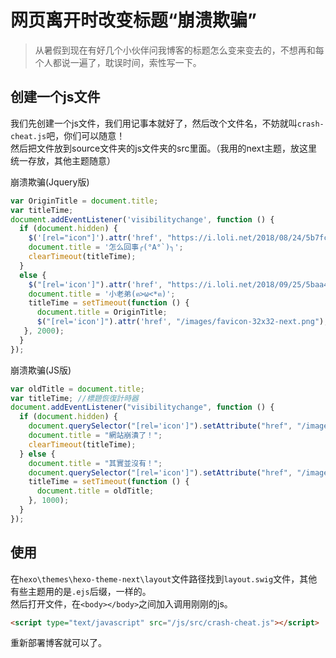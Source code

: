 # 网页离开时改变标题“崩溃欺骗”


> 从暑假到现在有好几个小伙伴问我博客的标题怎么变来变去的，不想再和每个人都说一遍了，耽误时间，索性写一下。

<!--more-->
## 创建一个js文件
我们先创建一个js文件，我们用记事本就好了，然后改个文件名，不妨就叫`crash-cheat.js`吧，你们可以随意！  
然后把文件放到source文件夹的js文件夹的src里面。（我用的next主题，放这里统一存放，其他主题随意）

崩溃欺骗(Jquery版)
```js 崩溃欺骗(Jquery版)
var OriginTitle = document.title;
var titleTime;
document.addEventListener('visibilitychange', function () {
  if (document.hidden) {
    $('[rel="icon"]').attr('href', "https://i.loli.net/2018/08/24/5b7fcb00ed9bf.png");
    document.title = '怎么回事╭(°A°`)╮';
    clearTimeout(titleTime);
  }
  else {
    $("[rel='icon']").attr('href', "https://i.loli.net/2018/09/25/5baa4f21661e7.png");
    document.title = '小老弟(ฅ>ω<*ฅ)';
    titleTime = setTimeout(function () {
      document.title = OriginTitle;
      $("[rel='icon']").attr('href', "/images/favicon-32x32-next.png");
   }, 2000);
  }
});
```

崩溃欺骗(JS版)
```js 崩溃欺骗(JS版)
var oldTitle = document.title;
var titleTime; //標題恢復計時器
document.addEventListener("visibilitychange", function () {
  if (document.hidden) {
    document.querySelector("[rel='icon']").setAttribute("href", "/images/icons/favicon-32.png");
    document.title = "網站崩潰了！";
    clearTimeout(titleTime);
  } else {
    document.title = "其實並沒有！";
    document.querySelector("[rel='icon']").setAttribute("href", "/images/icons/crash.png");
    titleTime = setTimeout(function () {
      document.title = oldTitle;
    }, 1000);
  }
});
```
## 使用

在`hexo\themes\hexo-theme-next\layout`文件路径找到`layout.swig`文件，其他有些主题用的是`.ejs`后缀，一样的。  
然后打开文件，在`<body></body>`之间加入调用刚刚的js。  

```html
<script type="text/javascript" src="/js/src/crash-cheat.js"></script>
```
重新部署博客就可以了。
